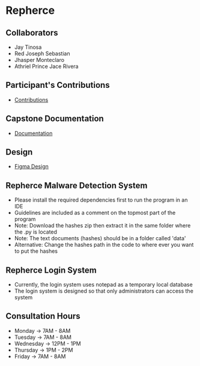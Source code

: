 # Repherce

## Collaborators
- Jay Tinosa
- Red Joseph Sebastian
- Jhasper Monteclaro
- Athriel Prince Jace Rivera

## Participant's Contributions
- [Contributions](https://docs.google.com/spreadsheets/d/1wmtBvXUlul_5BJm0ZmRvxuwm32A7tGlQJoQ422VTFJs/edit?usp=sharing)

## Capstone Documentation
- [Documentation](https://docs.google.com/document/d/1TsGFTUa1qi_OOC8EkefAzbL-26xvAOIzt3yRS2j0qmw/edit?usp=sharing)

## Design
- [Figma Design]()

## Repherce Malware Detection System
- Please install the required dependencies first to run the program in an IDE
- Guidelines are included as a comment on the topmost part of the program
- Note: Download the hashes zip then extract it in the same folder where the .py is located 
- Note: The text documents (hashes) should be in a folder called 'data'
- Alternative: Change the hashes path in the code to where ever you want to put the hashes

## Repherce Login System
- Currently, the login system uses notepad as a temporary local database
- The login system is designed so that only administrators can access the system

## Consultation Hours
- Monday -> 7AM - 8AM
- Tuesday -> 7AM - 8AM
- Wednesday -> 12PM - 1PM
- Thursday -> 1PM - 2PM
- Friday -> 7AM - 8AM
